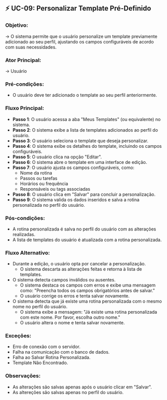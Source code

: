 ## ⚡ **UC-09**:  Personalizar Template Pré-Definido
### Objetivo: 
→ O sistema permite que o usuário personalize um template previamente adicionado ao seu perfil, ajustando os campos configuráveis de acordo com suas necessidades.

### Ator Principal:
→  Usuário

### Pré-condições:
- O usuário deve ter adicionado o template ao seu perfil anteriormente.

### Fluxo Principal:
- **Passo 1**: O usuário acessa a aba "Meus Templates" (ou equivalente) no sistema.
- **Passo 2**: O sistema exibe a lista de templates adicionados ao perfil do usuário.
- **Passo 3**: O usuário seleciona o template que deseja personalizar.
- **Passo 4**: O sistema exibe os detalhes do template, incluindo os campos configuráveis.
- **Passo 5**: O usuário clica na opção "Editar".
- **Passo 6**: O sistema abre o template em uma interface de edição.
- **Passo 7**: O usuário ajusta os campos configuráveis, como:
    - Nome da rotina
    - Passos ou tarefas
    - Horários ou frequência
    - Responsáveis ou tags associadas
- **Passo 8**: O usuário clica em "Salvar" para concluir a personalização.
- **Passo 9**: O sistema valida os dados inseridos e salva a rotina personalizada no perfil do usuário.

### Pós-condições:
- A rotina personalizada é salva no perfil do usuário com as alterações realizadas.
- A lista de templates do usuário é atualizada com a rotina personalizada.

### Fluxo Alternativo:
- Durante a edição, o usuário opta por cancelar a personalização.
    - O sistema descarta as alterações feitas e retorna à lista de templates.
- O sistema detecta campos inválidos ou ausentes.
    - O sistema destaca os campos com erros e exibe uma mensagem como: "Preencha todos os campos obrigatórios antes de salvar."
    - O usuário corrige os erros e tenta salvar novamente.
- O sistema detecta que já existe uma rotina personalizada com o mesmo nome no perfil do usuário.
    - O sistema exibe a mensagem: "Já existe uma rotina personalizada com este nome. Por favor, escolha outro nome."
    - O usuário altera o nome e tenta salvar novamente.


### Exceções:
- Erro de conexão com o servidor.
- Falha na comunicação com o banco de dados.
- Falha ao Salvar Rotina Personalizada.
- Template Não Encontrado.

### Observações:
- As alterações são salvas apenas após o usuário clicar em "Salvar".
- As altereções são salvas apenas no perfil do usuário.